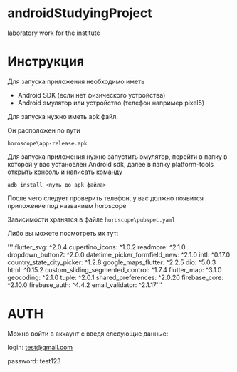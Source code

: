 # androidStudyingProject
laboratory work for the institute

# Инструкция 

Для запуска приложения необходимо иметь

- Android SDK (если нет физического устройства)
- Android эмулятор или устройство (телефон например pixel5)


Для запуска нужно иметь apk файл.

Он расположен по пути

```horoscope\app-release.apk```

Для запуска приложения нужно запустить эмулятор, перейти в папку в которой у вас установлен Android sdk, далее в папку platform-tools открыть консоль и написать команду
```
adb install <путь до apk файла>
```

После чего следует проверить телефон, у вас должно появится приложение под названием horoscope

Зависимости хранятся в файле 
```horoscope\pubspec.yaml```

Либо вы можете посмотреть их тут:

'''
  flutter_svg: ^2.0.4
  cupertino_icons: ^1.0.2
  readmore: ^2.1.0
  dropdown_button2: ^2.0.0
  datetime_picker_formfield_new: ^2.1.0
  intl: ^0.17.0
  country_state_city_picker: ^1.2.8
  google_maps_flutter: ^2.2.5
  dio: ^5.0.3
  html: ^0.15.2
  custom_sliding_segmented_control: ^1.7.4
  flutter_map: ^3.1.0
  geocoding: ^2.1.0
  tuple: ^2.0.1
  shared_preferences: ^2.0.20
  firebase_core: ^2.10.0
  firebase_auth: ^4.4.2
  email_validator: ^2.1.17'''

# AUTH
Можно войти в аккаунт с введя следующие данные:

login: test@gmail.com

password: test123

